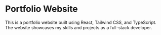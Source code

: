 # Portfolio Website

This is a portfolio website built using React, Tailwind CSS, and TypeScript. The website showcases my skills and projects as a full-stack developer.
